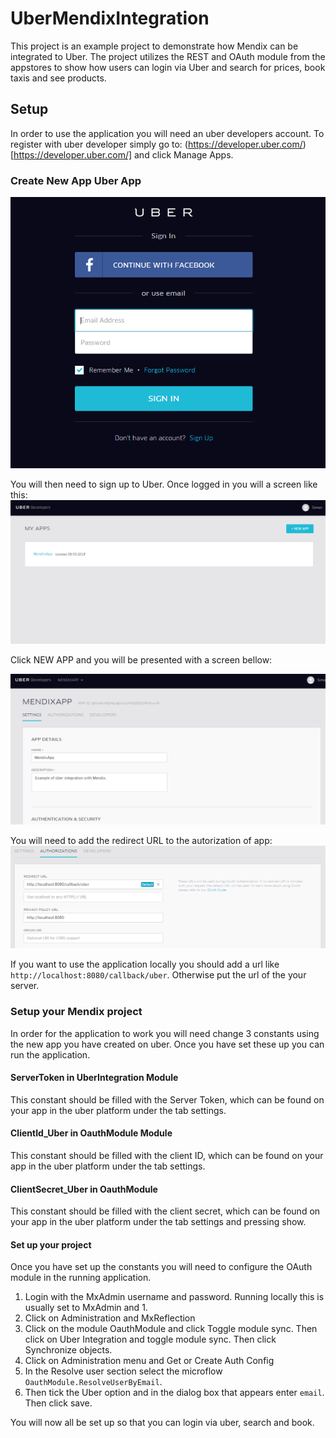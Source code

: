 # UberMendixIntegration
This project is an example project to demonstrate how Mendix can be integrated to Uber. The project utilizes the REST and OAuth module from the appstores to show how users can login via Uber and search for prices, book taxis and see products.

## Setup
In order to use the application you will need an uber developers account. To register with uber developer simply go to: (https://developer.uber.com/)[https://developer.uber.com/] and click Manage Apps.

### Create New App Uber App
<img src="./img/uberSignup.PNG"></img>

You will then need to sign up to Uber. Once logged in you will a screen like this:
<img src="./img/manageApps.PNG"></img>

Click NEW APP and you will be presented with a screen bellow:

<img src="./img/newApp.PNG"></img>

You will need to add the redirect URL to the autorization of app:
<img src="./img/callback.PNG"></img>

If you want to use the application locally you should add a url like `http://localhost:8080/callback/uber`. Otherwise put the url of the your server.

### Setup your Mendix project
In order for the application to work you will need change 3 constants using the new app you have created on uber. Once you have set these up you can run the application.

#### ServerToken in UberIntegration Module
This constant should be filled with the Server Token, which can be found on your app in the uber platform under the tab settings.

#### ClientId_Uber in OauthModule Module
This constant should be filled with the client ID, which can be found on your app in the uber platform under the tab settings. 

#### ClientSecret_Uber in OauthModule
This constant should be filled with the client secret, which can be found on your app in the uber platform under the tab settings and pressing show.

#### Set up your project
Once you have set up the constants you will need to configure the OAuth module in the running application. 

1) Login with the MxAdmin username and password. Running locally this is usually set to MxAdmin and 1.
2) Click on Administration and MxReflection
3) Click on the module OauthModule and click Toggle module sync. Then click on Uber Integration and toggle module sync. Then click Synchronize objects.
4) Click on Administration menu and Get or Create Auth Config
5) In the Resolve user section select the microflow `OauthModule.ResolveUserByEmail`.
6) Then tick the Uber option and in the dialog box that appears enter `email`. Then click save.

You will now all be set up so that you can login via uber, search and book. 
